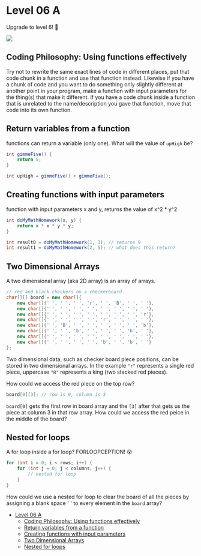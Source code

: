 # Level 06 A

Upgrade to level 6! 🥳

![](https://elasticbeanstalk-us-east-2-651921832906.s3.us-east-2.amazonaws.com/QuintOS/bootScreen4.jpg)

## Coding Philosophy: Using functions effectively

Try not to rewrite the same exact lines of code in different places, put that code chunk in a function and use that function instead. Likewise if you have a chunk of code and you want to do something only slightly different at another point in your program, make a function with input parameters for the thing(s) that make it different. If you have a code chunk inside a function that is unrelated to the name/description you gave that function, move that code into its own function.

## Return variables from a function

functions can return a variable (only one). What will the value of `upHigh` be?

```java
int gimmeFive() {
	return 5;
}

int upHigh = gimmeFive() + gimmeFive();
```

## Creating functions with input parameters

function with input parameters x and y, returns the value of x^2 \* y^2

```java
int doMyMathHomework(x, y) {
	return x * x * y * y;
}

int result0 = doMyMathHomework(1, 3); // returns 9
int result1 = doMyMathHomework(2, 5); // what does this return?
```

## Two Dimensional Arrays

A two dimensional array (aka 2D array) is an array of arrays.

```java
// red and black checkers on a checkerboard
char[][] board = new char[]{
	new char[]{' ', ' ', ' ', 'r', ' ', 'B', ' ', ' '},
	new char[]{' ', ' ', ' ', ' ', ' ', ' ', ' ', ' '},
	new char[]{' ', ' ', ' ', ' ', ' ', ' ', ' ', 'r'},
	new char[]{' ', ' ', ' ', ' ', 'r', ' ', ' ', ' '},
	new char[]{' ', 'B', ' ', ' ', ' ', ' ', ' ', 'b'},
	new char[]{' ', ' ', 'b', ' ', ' ', ' ', 'b', ' '},
	new char[]{' ', ' ', ' ', ' ', ' ', ' ', ' ', ' '},
	new char[]{' ', ' ', ' ', ' ', 'b', ' ', 'b', ' '}
};
```

Two dimensional data, such as checker board piece positions, can be stored in two dimensional arrays. In the example `"r"` represents a single red piece, uppercase `"R"` represents a king (two stacked red pieces).

How could we access the red piece on the top row?

```java
board[0][3]; // row is 0, column is 3
```

`board[0]` gets the first row in board array and the `[3]` after that gets us the piece at column 3 in that row array. How could we access the red peice in the middle of the board?

## Nested for loops

A for loop inside a for loop? FORLOOPCEPTION! 😮

```java
for (int i = 0; i < rows; i++) {
	for (int j = 0; j < columns; j++) {
		// nested for loop
	}
}
```

How could we use a nested for loop to clear the board of all the pieces by assigning a blank space ' ' to every element in the `board` array?

- [Level 06 A](#level-06-a)
	- [Coding Philosophy: Using functions effectively](#coding-philosophy-using-functions-effectively)
	- [Return variables from a function](#return-variables-from-a-function)
	- [Creating functions with input parameters](#creating-functions-with-input-parameters)
	- [Two Dimensional Arrays](#two-dimensional-arrays)
	- [Nested for loops](#nested-for-loops)
